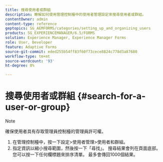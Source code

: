 ```yaml
---
title: 搜尋使用者或群組
description: 瞭解如何使用管理控制檯中的使用者管理設定來搜尋使用者或群組。
contentOwner: admin
content-type: reference
geptopics: SG_AEMFORMS/categories/setting_up_and_organizing_users
products: SG_EXPERIENCEMANAGER/6.5/FORMS
solution: Experience Manager, Experience Manager Forms
role: User, Developer
feature: Adaptive Forms
source-git-commit: eded255b54ff83f60f73cece8824c778d3a87680
workflow-type: tm+mt
source-wordcount: '93'
ht-degree: 0%

---
```


# 搜尋使用者或群組 {#search-for-a-user-or-group}

>[!NOTE]
> 
> 確保使用者具有存取管理員控制檯的管理員許可權。

1. 在管理控制檯中，按一下設定>使用者管理>使用者和群組。
1. 指定資訊以縮小搜尋範圍，然後按一下「尋找」。 搜尋結果會列在頁面底部。 您可以按一下任何欄標題來排序清單。 最多會傳回1000個結果。
